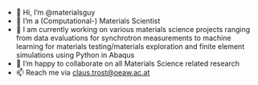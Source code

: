 - 👋 Hi, I’m @materialsguy
- 👀 I’m a (Computational-) Materials Scientist
- 🌱  I am currently working on various materials science projects ranging from data evaluations for synchrotron measurements to machine learning for materials testing/materials exploration and finite element simulations using Python in Abaqus
- 💞️ I’m happy to collaborate on all Materials Science related research
- 📫 Reach me via claus.trost@oeaw.ac.at

